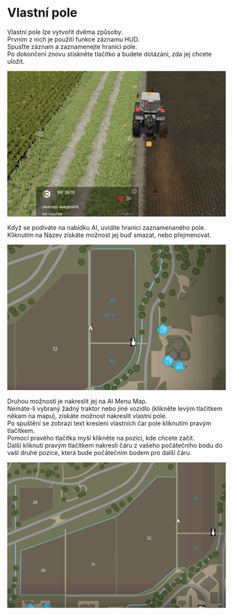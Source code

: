 # Vlastní pole  
Vlastní pole lze vytvořit dvěma způsoby.  
Prvním z nich je použití funkce záznamu HUD.  
Spusťte záznam a zaznamenejte hranici pole.  
Po dokončení znovu stiskněte tlačítko a budete dotázáni, zda jej chcete uložit.  


![Image](../assets/images/recordcustomhelp_0_0_765_510.png)

  
Když se podíváte na nabídku AI, uvidíte hranici zaznamenaného pole.  
Kliknutím na Název získáte možnost jej buď smazat, nebo přejmenovat.  


![Image](../assets/images/donecustomhelp_0_0_765_510.png)

  
Druhou možností je nakreslit jej na AI Menu Map.  
Nemáte-li vybraný žádný traktor nebo jiné vozidlo (klikněte levým tlačítkem někam na mapu), získáte možnost nakreslit vlastní pole.  
Po spuštění se zobrazí text kreslení vlastních čar pole kliknutím pravým tlačítkem.  
Pomocí pravého tlačítka myši klikněte na pozici, kde chcete začít.  
Další kliknutí pravým tlačítkem nakreslí čáru z vašeho počátečního bodu do vaší druhé pozice, která bude počátečním bodem pro další čáru.  


![Image](../assets/images/drawcustomhelp_0_0_765_510.png)

